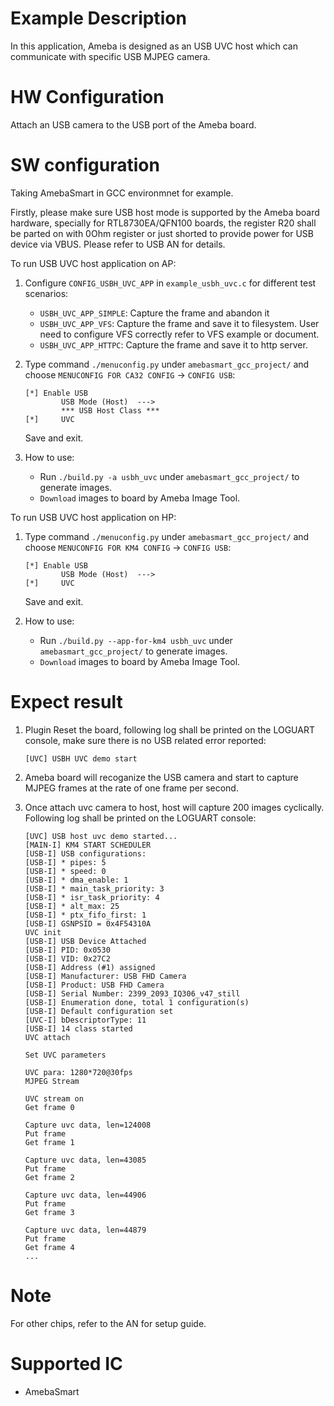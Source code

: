# Example Description

In this application, Ameba is designed as an USB UVC host which can communicate with specific USB MJPEG camera.

# HW Configuration

Attach an USB camera to the USB port of the Ameba board.

# SW configuration

Taking AmebaSmart in GCC environmnet for example.

Firstly, please make sure USB host mode is supported by the Ameba board hardware, specially for RTL8730EA/QFN100 boards, the register R20 shall be parted on with 0Ohm register or just shorted to provide power for USB device via VBUS. Please refer to USB AN for details.

To run USB UVC host application on AP:
1. Configure `CONFIG_USBH_UVC_APP` in `example_usbh_uvc.c` for different test scenarios:
   - `USBH_UVC_APP_SIMPLE`: Capture the frame and abandon it
   - `USBH_UVC_APP_VFS`: Capture the frame and save it to filesystem. User need to configure VFS correctly refer to VFS example or document.
   - `USBH_UVC_APP_HTTPC`: Capture the frame and save it to http server.

2. Type command `./menuconfig.py` under `amebasmart_gcc_project/` and choose `MENUCONFIG FOR CA32 CONFIG` -> `CONFIG USB`:
	```
	[*] Enable USB
			USB Mode (Host)  --->
			*** USB Host Class ***
	[*] 	UVC
	```
	Save and exit.

3. How to use:
   - Run `./build.py -a usbh_uvc` under `amebasmart_gcc_project/` to generate images.
   - `Download` images to board by Ameba Image Tool.

To run USB UVC host application on HP:
1. Type command `./menuconfig.py` under `amebasmart_gcc_project/` and choose `MENUCONFIG FOR KM4 CONFIG` -> `CONFIG USB`:
	```
	[*] Enable USB
			USB Mode (Host)  --->
	[*] 	UVC
	```
	Save and exit.

3. How to use:
   - Run `./build.py --app-for-km4 usbh_uvc` under `amebasmart_gcc_project/` to generate images.
   - `Download` images to board by Ameba Image Tool.

# Expect result

1. Plugin Reset the board, following log shall be printed on the LOGUART console, make sure there is no USB related error reported:
	```
	[UVC] USBH UVC demo start
	```

2. Ameba board will recoganize the USB camera and start to capture MJPEG frames at the rate of one frame per second.

3. Once attach uvc camera to host, host will capture 200 images cyclically. Following log shall be printed on the LOGUART console:
	```
	[UVC] USB host uvc demo started...
	[MAIN-I] KM4 START SCHEDULER 
	[USB-I] USB configurations:
	[USB-I] * pipes: 5
	[USB-I] * speed: 0
	[USB-I] * dma_enable: 1
	[USB-I] * main_task_priority: 3
	[USB-I] * isr_task_priority: 4
	[USB-I] * alt_max: 25
	[USB-I] * ptx_fifo_first: 1
	[USB-I] GSNPSID = 0x4F54310A
	UVC init
	[USB-I] USB Device Attached
	[USB-I] PID: 0x0530
	[USB-I] VID: 0x27C2
	[USB-I] Address (#1) assigned
	[USB-I] Manufacturer: USB FHD Camera
	[USB-I] Product: USB FHD Camera
	[USB-I] Serial Number: 2399_2093_IQ306_v47_still
	[USB-I] Enumeration done, total 1 configuration(s)
	[USB-I] Default configuration set
	[UVC-I] bDescriptorType: 11
	[USB-I] 14 class started
	UVC attach

	Set UVC parameters

	UVC para: 1280*720@30fps
	MJPEG Stream

	UVC stream on
	Get frame 0

	Capture uvc data, len=124008
	Put frame
	Get frame 1

	Capture uvc data, len=43085
	Put frame
	Get frame 2

	Capture uvc data, len=44906
	Put frame
	Get frame 3

	Capture uvc data, len=44879
	Put frame
	Get frame 4
	...
	```

# Note

For other chips, refer to the AN for setup guide.

# Supported IC

- AmebaSmart
